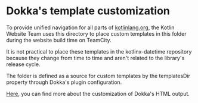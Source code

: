 # Dokka's template customization
To provide unified navigation for all parts of [kotlinlang.org](https://kotlinlang.org/),
the Kotlin Website Team uses this directory to place custom templates in this folder
during the website build time on TeamCity.

It is not practical to place these templates in the kotlinx-datetime repository because they change from time to time
and aren't related to the library's release cycle.

The folder is defined as a source for custom templates by the templatesDir property through Dokka's plugin configuration.

[Here](https://kotlin.github.io/dokka/1.7.20-SNAPSHOT/user_guide/output-formats/html/#custom-html-pages), you can
find more about the customization of Dokka's HTML output.
